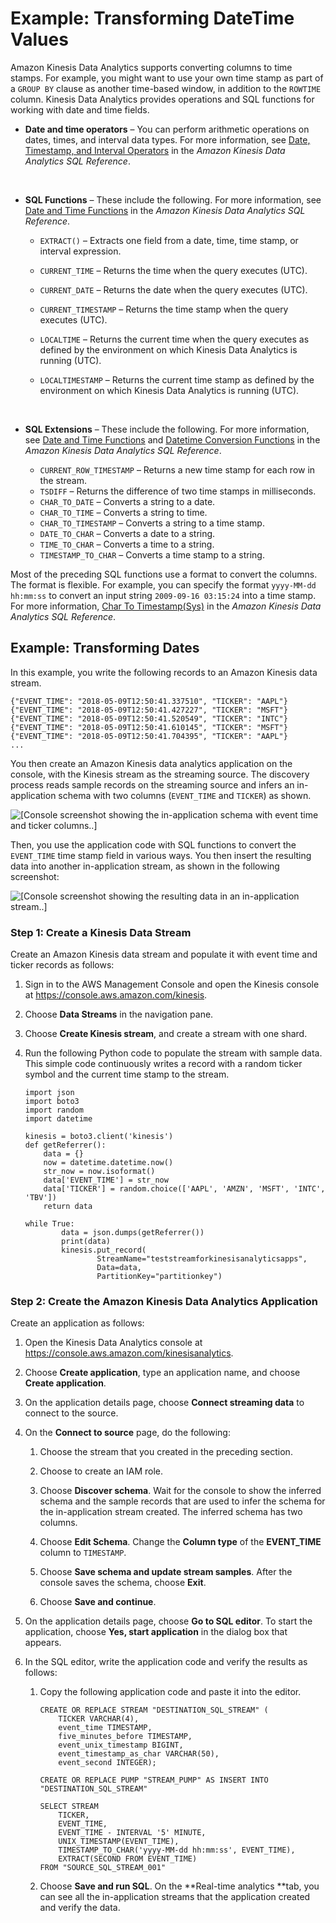 # Example: Transforming DateTime Values<a name="app-string-datetime-manipulation"></a>

Amazon Kinesis Data Analytics supports converting columns to time stamps\. For example, you might want to use your own time stamp as part of a `GROUP BY` clause as another time\-based window, in addition to the `ROWTIME` column\. Kinesis Data Analytics provides operations and SQL functions for working with date and time fields\. 
+ **Date and time operators** – You can perform arithmetic operations on dates, times, and interval data types\. For more information, see [Date, Timestamp, and Interval Operators](https://docs.aws.amazon.com/kinesisanalytics/latest/sqlref/sql-reference-date-timestamp-interval.html) in the *Amazon Kinesis Data Analytics SQL Reference*\.

   
+ **SQL Functions** – These include the following\. For more information, see [Date and Time Functions](https://docs.aws.amazon.com/kinesisanalytics/latest/sqlref/sql-reference-date-time-functions.html) in the *Amazon Kinesis Data Analytics SQL Reference*\. 
  + `EXTRACT()` – Extracts one field from a date, time, time stamp, or interval expression\.
  + `CURRENT_TIME` – Returns the time when the query executes \(UTC\)\.
  + `CURRENT_DATE` – Returns the date when the query executes \(UTC\)\.
  + `CURRENT_TIMESTAMP` – Returns the time stamp when the query executes \(UTC\)\.
  + `LOCALTIME` – Returns the current time when the query executes as defined by the environment on which Kinesis Data Analytics is running \(UTC\)\.
  + `LOCALTIMESTAMP` – Returns the current time stamp as defined by the environment on which Kinesis Data Analytics is running \(UTC\)\.

     
+ **SQL Extensions** – These include the following\. For more information, see [Date and Time Functions](https://docs.aws.amazon.com/kinesisanalytics/latest/sqlref/sql-reference-date-time-functions.html) and [Datetime Conversion Functions](https://docs.aws.amazon.com/kinesisanalytics/latest/sqlref/sql-reference-datetime-conversion-functions.html) in the *Amazon Kinesis Data Analytics SQL Reference*\. 
  + `CURRENT_ROW_TIMESTAMP` – Returns a new time stamp for each row in the stream\. 
  + `TSDIFF` – Returns the difference of two time stamps in milliseconds\.
  + `CHAR_TO_DATE` – Converts a string to a date\.
  + `CHAR_TO_TIME` – Converts a string to time\.
  + `CHAR_TO_TIMESTAMP` – Converts a string to a time stamp\.
  + `DATE_TO_CHAR` – Converts a date to a string\.
  + `TIME_TO_CHAR` – Converts a time to a string\.
  + `TIMESTAMP_TO_CHAR` – Converts a time stamp to a string\.

Most of the preceding SQL functions use a format to convert the columns\. The format is flexible\. For example, you can specify the format `yyyy-MM-dd hh:mm:ss` to convert an input string `2009-09-16 03:15:24` into a time stamp\. For more information, [Char To Timestamp\(Sys\)](https://docs.aws.amazon.com/kinesisanalytics/latest/sqlref/sql-reference-char-to-timestamp.html) in the *Amazon Kinesis Data Analytics SQL Reference*\. 

## Example: Transforming Dates<a name="examples-transforming-dates"></a>

In this example, you write the following records to an Amazon Kinesis data stream\. 

```
{"EVENT_TIME": "2018-05-09T12:50:41.337510", "TICKER": "AAPL"}
{"EVENT_TIME": "2018-05-09T12:50:41.427227", "TICKER": "MSFT"}
{"EVENT_TIME": "2018-05-09T12:50:41.520549", "TICKER": "INTC"}
{"EVENT_TIME": "2018-05-09T12:50:41.610145", "TICKER": "MSFT"}
{"EVENT_TIME": "2018-05-09T12:50:41.704395", "TICKER": "AAPL"}
...
```

You then create an Amazon Kinesis data analytics application on the console, with the Kinesis stream as the streaming source\. The discovery process reads sample records on the streaming source and infers an in\-application schema with two columns \(`EVENT_TIME` and `TICKER`\) as shown\.

![\[Console screenshot showing the in-application schema with event time and ticker columns..\]](http://docs.aws.amazon.com/kinesisanalytics/latest/dev/images/ex_datetime_convert_0.png)

Then, you use the application code with SQL functions to convert the `EVENT_TIME` time stamp field in various ways\. You then insert the resulting data into another in\-application stream, as shown in the following screenshot: 

![\[Console screenshot showing the resulting data in an in-application stream..\]](http://docs.aws.amazon.com/kinesisanalytics/latest/dev/images/ex_datetime_convert_1.png)

### Step 1: Create a Kinesis Data Stream<a name="examples-transforming-dates-1"></a>

Create an Amazon Kinesis data stream and populate it with event time and ticker records as follows:

1. Sign in to the AWS Management Console and open the Kinesis console at [https://console\.aws\.amazon\.com/kinesis](https://console.aws.amazon.com/kinesis)\.

1. Choose **Data Streams** in the navigation pane\.

1. Choose **Create Kinesis stream**, and create a stream with one shard\.

1. Run the following Python code to populate the stream with sample data\. This simple code continuously writes a record with a random ticker symbol and the current time stamp to the stream\.

   ```
   import json
   import boto3
   import random
   import datetime
   
   kinesis = boto3.client('kinesis')
   def getReferrer():
       data = {}
       now = datetime.datetime.now()
       str_now = now.isoformat()
       data['EVENT_TIME'] = str_now
       data['TICKER'] = random.choice(['AAPL', 'AMZN', 'MSFT', 'INTC', 'TBV'])
       return data
   
   while True:
           data = json.dumps(getReferrer())
           print(data)
           kinesis.put_record(
                   StreamName="teststreamforkinesisanalyticsapps",
                   Data=data,
                   PartitionKey="partitionkey")
   ```

### Step 2: Create the Amazon Kinesis Data Analytics Application<a name="examples-transforming-dates-2"></a>

Create an application as follows:

1. Open the Kinesis Data Analytics console at [ https://console\.aws\.amazon\.com/kinesisanalytics](https://console.aws.amazon.com/kinesisanalytics)\.

1. Choose **Create application**, type an application name, and choose **Create application**\.

1. On the application details page, choose **Connect streaming data** to connect to the source\.

1. On the **Connect to source** page, do the following:

   1. Choose the stream that you created in the preceding section\. 

   1. Choose to create an IAM role\.

   1. Choose **Discover schema**\. Wait for the console to show the inferred schema and the sample records that are used to infer the schema for the in\-application stream created\. The inferred schema has two columns\.

   1. Choose **Edit Schema**\. Change the **Column type** of the **EVENT\_TIME** column to `TIMESTAMP`\.

   1. Choose **Save schema and update stream samples**\. After the console saves the schema, choose **Exit**\.

   1. Choose **Save and continue**\.

1. On the application details page, choose **Go to SQL editor**\. To start the application, choose **Yes, start application** in the dialog box that appears\.

1. In the SQL editor, write the application code and verify the results as follows:

   1. Copy the following application code and paste it into the editor\.

      ```
      CREATE OR REPLACE STREAM "DESTINATION_SQL_STREAM" (
          TICKER VARCHAR(4), 
          event_time TIMESTAMP, 
          five_minutes_before TIMESTAMP, 
          event_unix_timestamp BIGINT,
          event_timestamp_as_char VARCHAR(50),
          event_second INTEGER);
      
      CREATE OR REPLACE PUMP "STREAM_PUMP" AS INSERT INTO "DESTINATION_SQL_STREAM"
      
      SELECT STREAM 
          TICKER, 
          EVENT_TIME,
          EVENT_TIME - INTERVAL '5' MINUTE,
          UNIX_TIMESTAMP(EVENT_TIME),
          TIMESTAMP_TO_CHAR('yyyy-MM-dd hh:mm:ss', EVENT_TIME),
          EXTRACT(SECOND FROM EVENT_TIME) 
      FROM "SOURCE_SQL_STREAM_001"
      ```

   1. Choose **Save and run SQL**\. On the **Real\-time analytics **tab, you can see all the in\-application streams that the application created and verify the data\. 